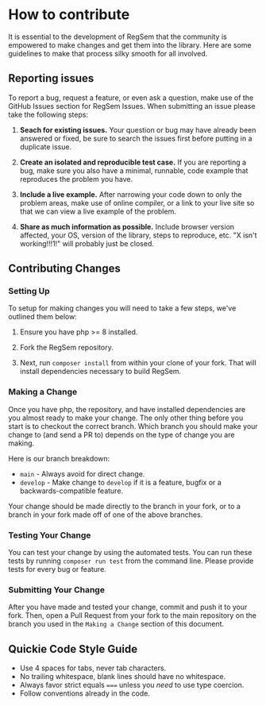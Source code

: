 # How to contribute

It is essential to the development of RegSem that the community is empowered
to make changes and get them into the library. Here are some guidelines to make
that process silky smooth for all involved.

## Reporting issues

To report a bug, request a feature, or even ask a question, make use of the GitHub Issues
section for RegSem Issues. When submitting an issue please take the following steps:

1. **Seach for existing issues.** Your question or bug may have already been answered or fixed,
be sure to search the issues first before putting in a duplicate issue.

2. **Create an isolated and reproducible test case.** If you are reporting a bug, make sure you
also have a minimal, runnable, code example that reproduces the problem you have.

3. **Include a live example.** After narrowing your code down to only the problem areas, make use of online compiler, or a link to your live site so that we can view a live example of the problem.

4. **Share as much information as possible.** Include browser version affected, your OS, version of
the library, steps to reproduce, etc. "X isn't working!!!1!" will probably just be closed.

## Contributing Changes

### Setting Up

To setup for making changes you will need to take a few steps, we've outlined them below:

1. Ensure you have php >= 8 installed.

2. Fork the RegSem repository.

3. Next, run `composer install` from within your clone of your fork. That will install dependencies
necessary to build RegSem.


### Making a Change

Once you have php, the repository, and have installed dependencies are you almost ready to make your
change. The only other thing before you start is to checkout the correct branch. Which branch you should
make your change to (and send a PR to) depends on the type of change you are making.

Here is our branch breakdown:

- `main` - Always avoid for direct change.
- `develop` - Make change to `develop` if it is a feature, bugfix or a backwards-compatible feature.

Your change should be made directly to the branch in your fork, or to a branch in your fork made off of
one of the above branches.

### Testing Your Change

You can test your change by using the automated tests. You can run these tests
by running `composer run test` from the command line. Please provide tests for every bug or feature.

### Submitting Your Change

After you have made and tested your change, commit and push it to your fork. Then, open a Pull Request
from your fork to the main repository on the branch you used in the `Making a Change` section of this document.

## Quickie Code Style Guide

- Use 4 spaces for tabs, never tab characters.
- No trailing whitespace, blank lines should have no whitespace.
- Always favor strict equals `===` unless you *need* to use type coercion.
- Follow conventions already in the code.